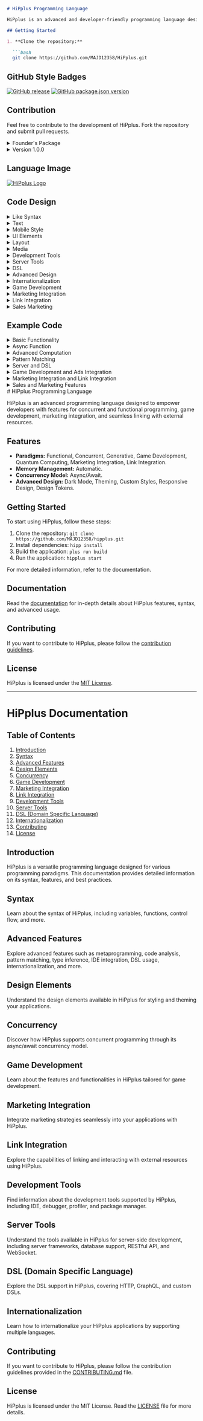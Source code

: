  ```markdown
# HiPplus Programming Language

HiPplus is an advanced and developer-friendly programming language designed for concurrent and functional development.

## Getting Started

1. **Clone the repository:**

   ```bash
   git clone https://github.com/MAJD12358/HiPplus.git
   ```

## GitHub Style Badges

[![GitHub release](https://img.shields.io/github/release/MAJD12358/HiPplus.svg)](https://github.com/MAJD12358/HiPplus/releases)
[![GitHub package.json version](https://img.shields.io/github/package-json/v/MAJD12358/HiPplus.svg)](https://github.com/MAJD12358/HiPplus)

## Contribution

Feel free to contribute to the development of HiPplus. Fork the repository and submit pull requests.

<details>
<summary>Founder's Package</summary>

- [![HiPplus Founder's Package](https://img.shields.io/badge/HiPplus-Founder's%20Package-blue)](https://github.com/MAJD12358/HiPplus/packages/123456)
  - Advanced features for concurrent and functional programming.
</details>

<details>
<summary>Version 1.0.0</summary>

- [![HiPplus v1.0.0](https://img.shields.io/badge/HiPplus-v1.0.0-green)](https://github.com/MAJD12358/HiPplus/releases/tag/v1.0.0)
  - Initial release.
</details>

## Language Image

[![HiPplus Logo](https://example.com/hipplus-logo.png)](https://example.com/hipplus-logo.png)

## Code Design

<details>
<summary>Like Syntax</summary>

```hip+
// &LikeSyntax#
+
    <Paradigm#>: ["Functional", "Concurrent", "Generative", "GameDevelopment", "QuantumComputing", "MarketingIntegration", "LinkIntegration"],
    <MemoryManagement#>: "Automatic",
    <ConcurrencyModel#>: "Async/Await",
    <Colors>: {
        <Primary#>: "#3498db",
        <Secondary#>: "#2ecc71",
        <Background#>: "#ecf0f1",
        <Text#>: "#333",
        <Accent#>: "#e74c3c",
        <Link#>: "#3498db"
    },
    <Typography>: {
        <FontFamily#>: "Inter",
        <FontSize#>: {
            <Heading1#>: "2.5rem",
            <Heading2#>: "2rem",
            <Heading3#>: "1.5rem",
            <Body#>: "1rem"
        },
        <FontWeight#>: {
            <Regular#>: "400",
            <Bold#>: "700"
        }
    },
    <Alignment#>: {
        <Vertical#>: ["Top", "Center", "Bottom"],
        <Horizontal#>: ["Left", "Center", "Right"]
    },
    <Body#>: {
        <Background#>: "#fff",
        <Margin#>: "0",
        <Padding#>: "20px",
        <Border#>: "1px solid #ddd",
        <BorderRadius#>: "8px"
    },
    <Head#>: {
        <Background#>: "#eee",
        <Margin#>: "0",
        <Padding#>: "20px",
        <Border#>: "1px solid #ddd",
        <BorderRadius#>: "8px"
    },
    <Effects#>: {
        <Shadows#>: "box-shadow: 0 4px 8px rgba(0, 0, 0, 0.1)",
        <Transitions#>: "all 0.3s ease-in-out"
    },
    <ID#>: "uniqueID123",
    <AdvancedFeatures#>: ["Metaprogramming", "CodeAnalysis", "PatternMatching", "TypeInference", "IDEIntegration", "DSL", "Internationalization", "GameDevelopment", "MarketingIntegration", "LinkIntegration"],
    <Modifiers#>: ["Static", "Dynamic", "FutureProof"]
///
```

</details>

<details>
<summary>Text</summary>

```hip+
// &Text#
+
    <Description#>: "HiPplus empowers developers with advanced features for concurrent and functional programming, game development, seamless integration with marketing strategies, and the ability to link and interact with external resources.",
    <Website#>: "https://hippluslang.org"
///
```

</details>

<details>
<summary>Mobile Style</summary>

```hip+
// &MobileStyle#
+
    <Theme#>: "Dark",
    <Navigation#>: "Tab Bar",
    <Animations#>: "Smooth Transitions",
    <MobileTypography#>: {
        <FontFamily#>: "Inter",
        <FontSize#>: {
            <Heading1#>: "2rem",
            <Heading2#>: "1.8rem",
            <Heading3#>: "1.5rem",
            <Body#>: "1rem"
        },
        <FontWeight#>: {
            <Regular#>: "400",
            <Bold#>: "700"
        }
    },
    <MobileColors>: {
        <Primary#>: "#3498db",
        <Secondary#>: "#2ecc71",
        <Background#>: "#2c3e50",
        <Text#>: "#ecf0f1",
        <Accent#>: "#e74c3c",
        <Link#>: "#349

8db"
    }
///
```

</details>

<details>
<summary>UI Elements</summary>

```hip+
// &UIElements#
+
    <Buttons#>: ["Primary", "Secondary", "Floating"],
    <Forms#>: ["Input", "Checkbox", "Radio", "Dropdown"],
    <Alerts#>: ["Success", "Error", "Warning", "Info"],
    <Notifications#>: ["Toast", "Banner"],
    <GameElements#>: ["Sprite", "Animation", "CollisionDetection"],
    <MarketingElements#>: ["Ads", "SalesPromotions", "MarketingCampaigns"],
    <LinkElements#>: ["Hyperlink", "ExternalResource", "APIIntegration"]
///
```

</details>

<details>
<summary>Layout</summary>

```hip+
// &Layout#
+
    <GridSystem#>: "12-column",
    <Containers#>: ["Fixed", "Fluid"],
    <Flexbox#>: true,
    <Grid#>: true
///
```

</details>

<details>
<summary>Media</summary>

```hip+
// &Media#
+
    <Images#>: ["jpg", "png", "gif"],
    <Videos#>: ["mp4", "avi", "mkv"],
    <Files#>: ["zip", "apk", "ABB"]
///
```

</details>

<details>
<summary>Development Tools</summary>

```hip+
// &DevelopmentTools#
+
    <IDE#>: "HiPDevStudio",
    <Debugger#>: "HiPplusDebugger",
    <Profiler#>: "HiPplusProfiler",
    <PackageManager#>: "HiPplusPackageManager",
    <GameEngine#>: ["Unity", "Unreal", "Godot"]
///
```

</details>

<details>
<summary>Server Tools</summary>

```hip+
// &ServerTools#
+
    <ServerFramework#>: ["Express", "Koa", "Deno"],
    <DatabaseSupport#>: ["MongoDB", "MySQL", "PostgreSQL"],
    <RESTfulAPI#>: "HiPplusREST",
    <WebSocket#>: "HiPplusWebSocket"
///
```

</details>

<details>
<summary>DSL</summary>

```hip+
// &DSL#
+
    <DSLSupport#>: ["HTTP", "GraphQL", "CustomDSL"]
///
```

</details>

<details>
<summary>Advanced Design</summary>

```hip+
// &AdvancedDesign#
+
    <DarkMode#>: true,
    <Theming#>: true,
    <CustomStyles#>: true,
    <ResponsiveDesign#>: true,
    <DesignTokens#>: true
///
```

</details>

<details>
<summary>Internationalization</summary>

```hip+
// &Internationalization#
+
    <Languages#>: ["English", "Spanish", "French", "German"],
    <DefaultLanguage#>: "English"
///
```

</details>

<details>
<summary>Game Development</summary>

```hip+
// &GameDevelopment#
+
    <GamePhysics#>: true,
    <GameAudio#>: true,
    <AdsIntegration#>: true
///
```

</details>

<details>
<summary>Marketing Integration</summary>

```hip+
// &MarketingIntegration#
+
    <Analytics#>: true,
    <SalesTracking#>: true,
    <AdsPlatform#>: ["GoogleAds", "FacebookAds", "TwitterAds"]
///
```

</details>

<details>
<summary>Link Integration</summary>

```hip+
// &LinkIntegration#
+
    <Hyperlinking#>: true,
    <ExternalResourceIntegration#>: true,
    <APIIntegration#>: true,
    <LinkSyntax#>: true
///
```

</details>

<details>
<summary>Sales Marketing</summary>

```hip+
// &SalesMarketing#
+
    <SalesForceIntegration#>: true,
    <MarketingAutomation#>: true,
    <CustomerRelationshipManagement#>: true
///
```

</details>

</details>

## Example Code

<details>
<summary>Basic Functionality</summary>

```hip+
// Calculate factorial using recursion
<function# calculateFactorial(n#: int +): int> {
    if (n# <= 1 +) {
        return 1;
    } +else$ {
        return n# * calculateFactorial(n# - 1 +);
    }
}

// Example usage
<let# result#: int = calculateFactorial(5 +)>;
<print# "Factorial of 5: " + result#>;
```

</details>

<details>
<summary>Async Function</summary>

```hip+
// Async function example
<async# function fetchData(url#: string +): Promise<any>> {
    let response = await fetch(url# +);
    let data = await response.json +();
    return data;
}

// Example usage
<let# apiData#: Promise<any> = fetchData("https://api.example.com/data#" +)>;
apiData#.then(data => <print# "Fetched data: " + data#>);
```

</details>

<details>
<summary>Advanced Computation</summary>

```hip+
// Advanced computation function
<function# advancedCompute(input#: int, callback#: (result#: int) => void +)> {
    // Perform complex computation
    let result = input# * 2;

    // Invoke callback function with the result
    callback#(result);
}

// Example usage
<advancedCompute(10 +, result => <print# "Advanced computation result: " + result#>)>;
```

</details>

<details>
<summary>Pattern Matching</summary>

```hip+
// Pattern matching function
<function# patternMatch(value#: any): string> {
    <match# value# {
        <case# 1 => "One">
        <case# "hello" => "Greeting">
        <case# _ => "Other">
    }>
}

// Example usage
<let# patternResult#: string = patternMatch("hello" +)>;
<print# "Pattern matching result: " + patternResult#>;
```

</details>

<details>
<summary>Server and DSL</summary>

```hip+
// Server creation function
<function# createServer(filename#: string, framework#: string, database#: string +)> {
    // Create server file with specified framework and database
    <writeFile# filename# "import " + framework# + ";\nimport " + database# + ";\n// Your server logic here.">
}

// DSL function
<function# generateDSL(dslType#: string, endpoint#: string, actions#: string[] +)> {
    // Generate DSL code based on specified type, endpoint, and actions
    <writeFile# dslType# + ".dsl" "endpoint " + endpoint# + " {\n" + actions#.map(action => "  " + action# + ";\n").join("") + "}">
}

// Example usage
<createServer("server.hp" +, "Express" +, "MongoDB" +)>;
<generateDSL("HTTP" +, "/api" +, ["GET", "POST", "PUT", "DELETE"] +)>;
```

</details>

<details>


<summary>Game Development and Ads Integration</summary>

```hip+
// Example of game development features
<let# gameScore#: int = 1000 +>;
<print# "Current game score: " + gameScore#>;

// Example of ads integration
<let# adProvider#: string = "AdMob" +>;
<print# "Ads provided by: " + adProvider#>;
```

</details>

<details>
<summary>Marketing Integration and Link Integration</summary>

```hip+
// Example of marketing integration
<let# analyticsEnabled#: boolean = true +>;
<print# "Analytics enabled: " + analyticsEnabled#>;

<let# salesTrackingEnabled#: boolean = true +>;
<print# "Sales tracking enabled: " + salesTrackingEnabled#>;

<let# adsPlatform#: string[] = ["GoogleAds", "FacebookAds", "TwitterAds"] +>;
<print# "Ads platforms: " + adsPlatform#>;

// Example of link integration
<let# hyperlink#: string = "https://example.com" +>;
<print# "Hyperlink: " + hyperlink#>;

<let# externalResource#: string = "https://external-resource.com" +>;
<print# "External Resource: " + externalResource#>;

<let# apiEndpoint#: string = "https://api.integration.com" +>;
<print# "API Integration Endpoint: " + apiEndpoint#>;
```

</details>

<details>
<summary>Sales and Marketing Features</summary>

```hip+
// Example of sales and marketing features
<let# salesForceIntegration#: boolean = true +>;
<print# "SalesForce Integration: " + salesForceIntegration#>;

<let# marketingAutomation#: boolean = true +>;
<print# "Marketing Automation: " + marketingAutomation#>;

<let# customerRelationshipManagement#: boolean = true +>;
<print# "Customer Relationship Management: " + customerRelationshipManagement#>;
```

</details>
 # HiPplus Programming Language

HiPplus is an advanced programming language designed to empower developers with features for concurrent and functional programming, game development, marketing integration, and seamless linking with external resources.

## Features
- **Paradigms:** Functional, Concurrent, Generative, Game Development, Quantum Computing, Marketing Integration, Link Integration.
- **Memory Management:** Automatic.
- **Concurrency Model:** Async/Await.
- **Advanced Design:** Dark Mode, Theming, Custom Styles, Responsive Design, Design Tokens.

## Getting Started
To start using HiPplus, follow these steps:

1. Clone the repository: `git clone https://github.com/MAJD12358/hipplus.git`
2. Install dependencies: `hipp install`
3. Build the application: `plus run build`
4. Run the application: `hipplus start`

For more detailed information, refer to the documentation.

## Documentation
Read the [documentation](DOCS.md) for in-depth details about HiPplus features, syntax, and advanced usage.

## Contributing
If you want to contribute to HiPplus, please follow the [contribution guidelines](CONTRIBUTING.md).

## License
HiPplus is licensed under the [MIT License](LICENSE).

---

# HiPplus Documentation

## Table of Contents
1. [Introduction](#introduction)
2. [Syntax](#syntax)
3. [Advanced Features](#advanced-features)
4. [Design Elements](#design-elements)
5. [Concurrency](#concurrency)
6. [Game Development](#game-development)
7. [Marketing Integration](#marketing-integration)
8. [Link Integration](#link-integration)
9. [Development Tools](#development-tools)
10. [Server Tools](#server-tools)
11. [DSL (Domain Specific Language)](#dsl)
12. [Internationalization](#internationalization)
13. [Contributing](#contributing)
14. [License](#license)

## Introduction
HiPplus is a versatile programming language designed for various programming paradigms. This documentation provides detailed information on its syntax, features, and best practices.

## Syntax
Learn about the syntax of HiPplus, including variables, functions, control flow, and more.

## Advanced Features
Explore advanced features such as metaprogramming, code analysis, pattern matching, type inference, IDE integration, DSL usage, internationalization, and more.

## Design Elements
Understand the design elements available in HiPplus for styling and theming your applications.

## Concurrency
Discover how HiPplus supports concurrent programming through its async/await concurrency model.

## Game Development
Learn about the features and functionalities in HiPplus tailored for game development.

## Marketing Integration
Integrate marketing strategies seamlessly into your applications with HiPplus.

## Link Integration
Explore the capabilities of linking and interacting with external resources using HiPplus.

## Development Tools
Find information about the development tools supported by HiPplus, including IDE, debugger, profiler, and package manager.

## Server Tools
Understand the tools available in HiPplus for server-side development, including server frameworks, database support, RESTful API, and WebSocket.

## DSL (Domain Specific Language)
Explore the DSL support in HiPplus, covering HTTP, GraphQL, and custom DSLs.

## Internationalization
Learn how to internationalize your HiPplus applications by supporting multiple languages.

## Contributing
If you want to contribute to HiPplus, please follow the contribution guidelines provided in the [CONTRIBUTING.md](CONTRIBUTING.md) file.

## License
HiPplus is licensed under the MIT License. Read the [LICENSE](LICENSE) file for more details.

